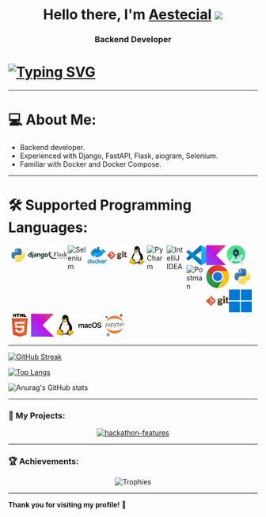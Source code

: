 <h1 align="center">Hello there, I'm <a href="" target="_blank">Aestecial</a>
<img src="https://github.com/blackcater/blackcater/raw/main/images/Hi.gif" height="32"/></h1>

<h3 align="center">Backend Developer</h3>

# [![Typing SVG](https://readme-typing-svg.herokuapp.com?font=Fira+Code&size=24&duration=4000&pause=1000&color=36BCF7&width=435&lines=Welcome+to+my+profile!;Backend+Developer)](https://git.io/typing-svg)

---

# 💻 **About Me**:

  - Backend developer.
  - Experienced with Django, FastAPI, Flask, aiogram, Selenium.
  - Familiar with Docker and Docker Compose.

---

# 🛠 **Supported Programming Languages**:

[<img align="left" alt="Python" width="40px" src="https://raw.githubusercontent.com/github/explore/main/topics/python/python.png" />][python]
[<img align="left" alt="Django" width="40px" src="https://raw.githubusercontent.com/github/explore/main/topics/django/django.png" />][django]
[<img align="left" alt="Flask" width="40px" src="https://raw.githubusercontent.com/github/explore/main/topics/flask/flask.png" />][flask]
[<img align="left" alt="Selenium" width="40px" src="https://avatars.githubusercontent.com/u/983927?v=4" />][selenium]
[<img align="left" alt="Docker" width="40px" src="https://raw.githubusercontent.com/github/explore/main/topics/docker/docker.png" />][docker]
[<img align="left" alt="Git" width="40px" src="https://raw.githubusercontent.com/github/explore/main/topics/git/git.png" />][git]
[<img align="left" alt="Linux" width="40px" src="https://raw.githubusercontent.com/github/explore/main/topics/linux/linux.png" />][linux]
[<img align="left" alt="PyCharm" width="40px" src="https://resources.jetbrains.com/storage/products/pycharm/img/meta/pycharm_logo_300x300.png" />][pycharm]
[<img align="left" alt="IntelliJ IDEA" width="40px" src="https://resources.jetbrains.com/storage/products/intellij-idea/img/meta/intellij-idea_logo_300x300.png" />][intellij]
[<img align="left" alt="Visual Studio Code" width="40px" src="https://raw.githubusercontent.com/github/explore/main/topics/visual-studio-code/visual-studio-code.png" />][vscode]
[<img align="left" alt="Kotlin" width="40px" src="https://raw.githubusercontent.com/github/explore/main/topics/kotlin/kotlin.png" />][kotlin]
[<img align="left" alt="Android Studio" width="40px" src="https://raw.githubusercontent.com/github/explore/main/topics/android-studio/android-studio.png" />][androidstudio]
[<img align="left" alt="Postman" width="40px" src="https://www.vectorlogo.zone/logos/getpostman/getpostman-icon.svg" />][postman]
[<img align="justify" alt="Chrome" width="46px" src="https://raw.githubusercontent.com/github/explore/80688e429a7d4ef2fca1e82350fe8e3517d3494d/topics/chrome/chrome.png">][chrome]
[<img align="justify" alt="Python" width="46px" src="https://raw.githubusercontent.com/github/explore/80688e429a7d4ef2fca1e82350fe8e3517d3494d/topics/python/python.png">][python]
[<img align="justify" alt="Windows" width="46px" src="https://raw.githubusercontent.com/github/explore/80688e429a7d4ef2fca1e82350fe8e3517d3494d/topics/windows/windows.png">][windows]
[<img align="left" alt="Git" width="46px" src="https://raw.githubusercontent.com/github/explore/80688e429a7d4ef2fca1e82350fe8e3517d3494d/topics/git/git.png">][Git]
[<img align="left" alt="HTML5" width="46px" src="https://raw.githubusercontent.com/github/explore/80688e429a7d4ef2fca1e82350fe8e3517d3494d/topics/html/html.png">][HTML5]
[<img align="left" alt="Kotlin" width="46px" src="https://raw.githubusercontent.com/github/explore/4479d2a2c854198cb00160f8593519c14dc3b905/topics/kotlin/kotlin.png">][Kotlin]
[<img align="justify" alt="Linux" width="46px" src="https://raw.githubusercontent.com/github/explore/80688e429a7d4ef2fca1e82350fe8e3517d3494d/topics/linux/linux.png">][Linux]
[<img align="justify" alt="MacOS" width="46px" src="https://raw.githubusercontent.com/github/explore/80688e429a7d4ef2fca1e82350fe8e3517d3494d/topics/macos/macos.png">][MacOS]
[<img align="justify" alt="JupyterNotebook" width="46px" src="https://raw.githubusercontent.com/github/explore/80688e429a7d4ef2fca1e82350fe8e3517d3494d/topics/jupyter-notebook/jupyter-notebook.png">][JupyterNotebook]

[python]: https://www.python.org/
[django]: https://www.djangoproject.com/
[flask]: https://flask.palletsprojects.com/
[selenium]: https://www.selenium.dev/
[docker]: https://www.docker.com/
[git]: https://git-scm.com/
[linux]: https://www.linux.org/
[pycharm]: https://www.jetbrains.com/pycharm/
[intellij]: https://www.jetbrains.com/idea/
[vscode]: https://code.visualstudio.com/
[kotlin]: https://kotlinlang.org/
[androidstudio]: https://developer.android.com/studio
[postman]: https://www.postman.com/
[windows]: https://www.microsoft.com/ru-ru/windows/windows-11?r=1
[chrome]: https://www.google.com/intl/ru_ru/chrome/
[Git]: https://git-scm.com/
[HTML5]: http://htmlbook.ru/html5
[CSS]: https://developer.mozilla.org/ru/docs/Learn/Getting_started_with_the_web/CSS_basics
[JupyterNotebook]: https://jupyter.org/
[Linux]: https://www.linux.org.ru/
[MacOS]: https://www.apple.com/ru/macos/monterey/

---

[![GitHub Streak](https://github-readme-streak-stats.herokuapp.com/?user=Aestecial)](https://git.io/streak-stats)

[![Top Langs](https://github-readme-stats-sigma-five.vercel.app/api/top-langs/?username=Aestecial&layout=compact)](https://github.com/anuraghazra/github-readme-stats)

![Anurag's GitHub stats](https://github-readme-stats.vercel.app/api?username=Aestecial&show_icons=true&theme=white)

---

### 🚀 **My Projects**:

<p align="center">
  <a href="https://github.com/Aestecial/hackathon-features">
    <img src="https://github-readme-stats.vercel.app/api/pin/?username=Aestecial&repo=hackathon-features&theme=white" alt="hackathon-features">
  </a>
</p>

---

### 🏆 **Achievements**:

<p align="center">
  <img src="https://github-profile-trophy.vercel.app/?username=Aestecial&theme=white&row=1&column=6" alt="Trophies">
</p>

---

**Thank you for visiting my profile!** 🙏

